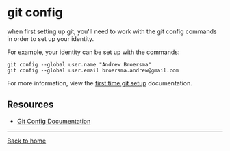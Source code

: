 # git config
when first setting up git, you'll need to work with the git config commands in order to set up your identity.

For example, your identity can be set up with the commands:

```
git config --global user.name "Andrew Broersma"
git config --global user.email broersma.andrew@gmail.com
```

For more information, view the [first time git setup](https://git-scm.com/book/en/v2/Getting-Started-First-Time-Git-Setup) documentation.

## Resources
- [Git Config Documentation](https://git-scm.com/docs/git-config)
---

[Back to home](../README.md)